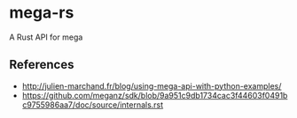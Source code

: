 # mega-rs
A Rust API for mega

## References
 * http://julien-marchand.fr/blog/using-mega-api-with-python-examples/
 * https://github.com/meganz/sdk/blob/9a951c9db1734cac3f44603f0491bc9755986aa7/doc/source/internals.rst
